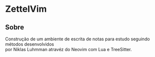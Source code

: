 # ZettelVim

## Sobre

Construção de um ambiente de escrita de notas para estudo seguindo métodos desenvolvidos  
por Niklas Luhmman atravéz do Neovim com Lua e TreeSitter.
